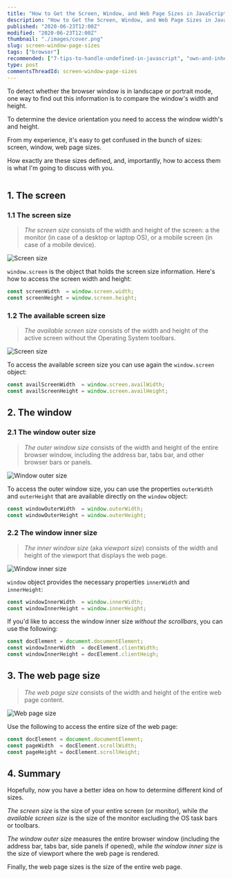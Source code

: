 ```yaml
---
title: "How to Get the Screen, Window, and Web Page Sizes in JavaScript"
description: "How to Get the Screen, Window, and Web Page Sizes in JavaScript."
published: "2020-06-23T12:00Z"
modified: "2020-06-23T12:00Z"
thumbnail: "./images/cover.png"
slug: screen-window-page-sizes
tags: ["browser"]
recommended: ["7-tips-to-handle-undefined-in-javascript", "own-and-inherited-properties-in-javascript"]
type: post
commentsThreadId: screen-window-page-sizes
---
```


To detect whether the browser window is in landscape or portrait mode, one way to find out this information is to compare the window's width and height.  

To determine the device orientation you need to access the window width's and height.  

From my experience, it's easy to get confused in the bunch of sizes: screen, window, web page sizes. 

How exactly are these sizes defined, and, importantly, how to access them is what I'm going to discuss with you.  

```toc
```

## 1. The screen

### 1.1 The screen size

> *The screen size* consists of the width and height of the screen: a the monitor (in case of a desktop or laptop OS), or a mobile screen (in case of a mobile device).  

![Screen size](./images/screen-size-2.png)

`window.screen` is the object that holds the screen size information. Here's how to access the screen width and height:

```javascript
const screenWidth  = window.screen.width;
const screenHeight = window.screen.height;
```

### 1.2 The available screen size

> *The available screen size* consists of the width and height of the active screen without the Operating System toolbars.  

![Screen size](./images/avail-screen-size-3.png) 

To access the available screen size you can use again the `window.screen` object:

```javascript
const availScreenWidth  = window.screen.availWidth;
const availScreenHeight = window.screen.availHeight;
```

## 2. The window

### 2.1 The window outer size

> *The outer window size* consists of the width and height of the entire browser window, including the address bar, tabs bar, and other browser bars or panels.  

![Window outer size](./images/window-outer-size-2.png)

To access the outer window size, you can use the properties `outerWidth` and `outerHeight` that are available directly on the `window` object:  

```javascript
const windowOuterWidth  = window.outerWidth;
const windowOuterHeight = window.outerHeight;
```

### 2.2 The window inner size

> *The inner window size* (aka *viewport size*) consists of the width and height of the viewport that displays the web page.  

![Window inner size](./images/window-inner-size-2.png)

`window` object provides the necessary properties `innerWidth` and `innerHeight`:

```javascript
const windowInnerWidth  = window.innerWidth;
const windowInnerHeight = window.innerHeight;
```

If you'd like to access the window inner size *without the scrollbars*, you can use the following:

```javascript
const docElement = document.documentElement;
const windowInnerWidth  = docElement.clientWidth;
const windowInnerHeight = docElement.clientHeigh;
```

## 3. The web page size

> *The web page size* consists of the width and height of the entire web page content.  

![Web page size](./images/web-page-size.png)

Use the following to access the entire size of the web page:

```javascript
const docElement = document.documentElement;
const pageWidth  = docElement.scrollWidth;
const pageHeight = docElement.scrollHeight;
```

## 4. Summary

Hopefully, now you have a better idea on how to determine different kind of sizes.  

*The screen size* is the size of your entire screen (or monitor), while *the available screen size* is the size of the monitor excluding the OS task bars or toolbars.  

*The window outer size* measures the entire browser window (including the address bar, tabs bar, side panels if opened), while *the window inner size* is the size of viewport where the web page is rendered.  

Finally, the web page sizes is the size of the entire web page.  